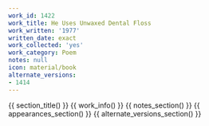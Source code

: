 ```yaml
---
work_id: 1422
work_title: He Uses Unwaxed Dental Floss
work_written: '1977'
written_date: exact
work_collected: 'yes'
work_category: Poem
notes: null
icon: material/book
alternate_versions:
- 1414
---
```


{{ section_title() }}
{{ work_info() }}
{{ notes_section() }}
{{ appearances_section() }}
{{ alternate_versions_section() }}